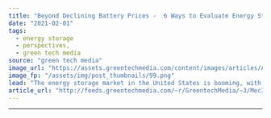 ```yaml
---
title: "Beyond Declining Battery Prices -  6 Ways to Evaluate Energy Storage in 2021"
date: "2021-02-01"
tags: 
  - energy storage
  - perspectives,
  - green tech media
source: "green tech media"
image_url: "https://assets.greentechmedia.com/content/images/articles/Ameren_OpusOne_BatteryEngineers_XL.jpg"
image_fp: "/assets/img/post_thumbnails/99.png"
lead: "The energy storage market in the United States is booming, with 476 megawatts of new projects installed in the third quarter of 2020 alone, up 240 percent over the second quarter, according to industry analysts at Wood Mackenzie. 2021 is expected to  ..."
article_url: "http://feeds.greentechmedia.com/~r/GreentechMedia/~3/Mec37r0fE7k/beyond-declining-battery-prices-six-ways-to-evaluate-energy-storage-in-2021"
---
```


---
